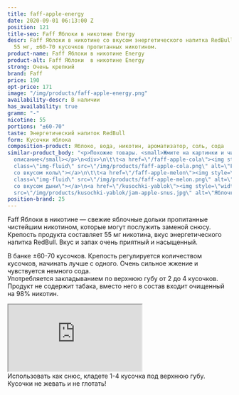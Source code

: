 ```yaml
---
title: faff-apple-energy
date: 2020-09-01 06:13:00 Z
position: 121
title-seo: Faff Яблоки в никотине Energy
descr: Faff Яблоки в никотине cо вкусом энергетического напитка RedBull. Крепость
  55 мг, ±60-70 кусочков пропитанных никотином.
product-name: Faff Яблоки в никотине Energy
product-alt: Faff Яблоки  в никотине Energy
strong: Очень крепкий
brand: Faff
price: 190
opt-price: 171
image: "/img/products/faff-apple-energy.png"
availability-descr: В наличии
has_availability: true
gramm: "-"
nicotine: 55
portions: "±60-70"
taste: Энергетический напиток RedBull
form: Кусочки яблока
composition-product: Яблоко, вода, никотин, ароматизатор, соль, сода
similar-product_body: "<p>Похожие товары. <small>Жмите на картинки и читайте полное
  описание</small></p>\n<div>\n\t\t<a href=\"/faff-apple-cola\"><img style=\"width:32%\"
  class=\"img-fluid\" src=\"/img/products/faff-apple-cola.png\" alt=\"Faff яблочки
  со вкусом колы\"></a>\n\t\t<a href=\"/faff-apple-melon\"><img style=\"width:32%\"
  class=\"img-fluid\" src=\"/img/products/faff-apple-melon.png\" alt=\"Faff яблочки
  со вкусом дыни\"></a>\n<a href=\"/kusochki-yablok\"><img style=\"width:32%\" class=\"img-fluid\"
  src=\"/img/products/kusochki-yablok/jam-apple-snus.jpg\" alt=\"Яблочки jam\"></a>\n</div>"
position-brand: 25
---
```


Faff Яблоки в никотине — свежие яблочные дольки пропитанные чистейшим никотином, которые могут послужить заменой снюсу.<br>
Крепость продукта составляет 55 мг никотина, вкус энергетического напитка RedBull. Вкус и запах очень приятный и насыщенный.

В банке ±60-70 кусочков. Крепость регулируется количеством кусочков, начинать лучше с одного. Очень сильное жжение и чувствуется немного сода.<br>
Употребляется закладыванием по верхнюю губу от 2 до 4 кусочков.
Продукт не содержит табака, вместо него в состав входит очищенный на 98% никотин.
<div class="embed-responsive embed-responsive-16by9 mb-3">
  <iframe class="embed-responsive-item" src="https://www.youtube.com/embed/ykyz1C7X_iI" allowfullscreen></iframe>
</div>
Использовать как снюс, кладете 1-4 кусочка под верхнюю губу. Кусочки не жевать и не глотать!